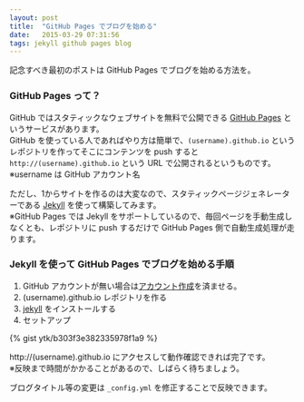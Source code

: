 ```yaml
---
layout: post
title:  "GitHub Pages でブログを始める"
date:   2015-03-29 07:31:56
tags: jekyll github pages blog
---
```


記念すべき最初のポストは GitHub Pages でブログを始める方法を。

### GitHub Pages って？
GitHub ではスタティックなウェブサイトを無料で公開できる [GitHub Pages](https://pages.github.com/) というサービスがあります。  
GitHub を使っている人であればやり方は簡単で、`(username).github.io` というレポジトリを作ってそこにコンテンツを push すると `http://(username).github.io` という URL で公開されるというものです。  
※username は GitHub アカウント名

ただし、1からサイトを作るのは大変なので、スタティックページジェネレーターである [Jekyll](http://jekyllrb.com/) を使って構築してみます。  
※GitHub Pages では Jekyll をサポートしているので、毎回ページを手動生成しなくとも、レポジトリに push するだけで GitHub Pages 側で自動生成処理が走ります。

### Jekyll を使って GitHub Pages でブログを始める手順
1. GitHub アカウントが無い場合は[アカウント作成](https://github.com/)を済ませる。
1. (username).github.io レポジトリを作る
1. [jekyll](http://jekyllrb.com/) をインストールする
1. セットアップ

{% gist ytk/b303f3e382335978f1a9 %}

http://(username).github.io にアクセスして動作確認できれば完了です。  
※反映まで時間がかかることがあるので、しばらく待ちましょう。

ブログタイトル等の変更は `_config.yml` を修正することで反映できます。
